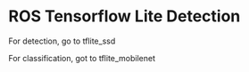# ROS Tensorflow Lite Detection
For detection, go to tflite_ssd 

For classification, got to tflite_mobilenet
